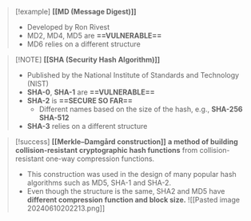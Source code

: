 


> [!example] **[[MD (Message Digest)]]**
> - Developed by Ron Rivest
> - MD2, MD4, MD5 are **==VULNERABLE==**
> - MD6 relies on a different structure


> [!NOTE] **[[SHA (Security Hash Algorithm)]]**
> - Published by the National Institute of Standards and Technology (NIST)
> - **SHA-0**, **SHA-1** are **==VULNERABLE==**
> - **SHA-2** is **==SECURE SO FAR==**
> 	- Different names based on the size of the hash, e.g., **SHA-256** **SHA-512**
> - **SHA-3** relies on a different structure



> [!success] **[[Merkle–Damgård construction]]**
> **a method of building collision-resistant cryptographic hash functions** from collision-resistant one-way compression functions.
> - This construction was used in the design of many popular hash algorithms such as MD5, SHA-1 and SHA-2.
> - Even though the structure is the same, SHA2 and MD5 have **different compression function and block size.**
> ![[Pasted image 20240610202213.png]]



